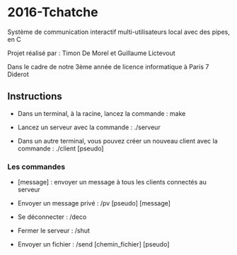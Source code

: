 # 2016-Tchatche
Système de communication interactif multi-utilisateurs local avec des pipes, en C

Projet réalisé par : Timon De Morel et Guillaume Lictevout

Dans le cadre de notre 3ème année de licence informatique à Paris 7 Diderot

## Instructions

* Dans un terminal, à la racine, lancez la commande : make

* Lancez un serveur avec la commande : ./serveur

* Dans un autre terminal, vous pouvez créer un nouveau client avec la commande : ./client [pseudo]

### Les commandes

* [message] : envoyer un message à tous les clients connectés au serveur

* Envoyer un message privé : /pv [pseudo] [message]

* Se déconnecter : /deco

* Fermer le serveur : /shut

* Envoyer un fichier : /send [chemin_fichier] [pseudo]
